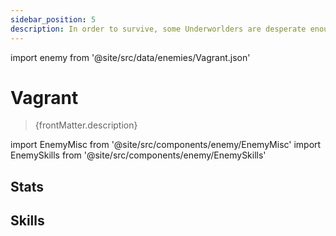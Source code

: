 ```yaml
---
sidebar_position: 5
description: In order to survive, some Underworlders are desperate enough to venture deep into the Fragmentum in search of anything salvageable. Ancient machinery that they dug up has become their best helper.
---
```


import enemy from '@site/src/data/enemies/Vagrant.json'

# Vagrant
<blockquote>{frontMatter.description}</blockquote>

import EnemyMisc from '@site/src/components/enemy/EnemyMisc'
import EnemySkills from '@site/src/components/enemy/EnemySkills'

## Stats

<EnemyMisc enemy={enemy} variant={0} />

## Skills

<EnemySkills enemy={enemy} variant={0} />
